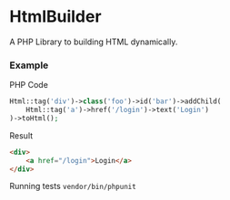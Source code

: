 # HtmlBuilder

A PHP Library to building HTML dynamically.

### Example
PHP Code
```php
Html::tag('div')->class('foo')->id('bar')->addChild(
    Html::tag('a')->href('/login')->text('Login')
)->toHtml();
```
Result
```html
<div>
    <a href="/login">Login</a>
</div>
```

Running tests `vendor/bin/phpunit`
